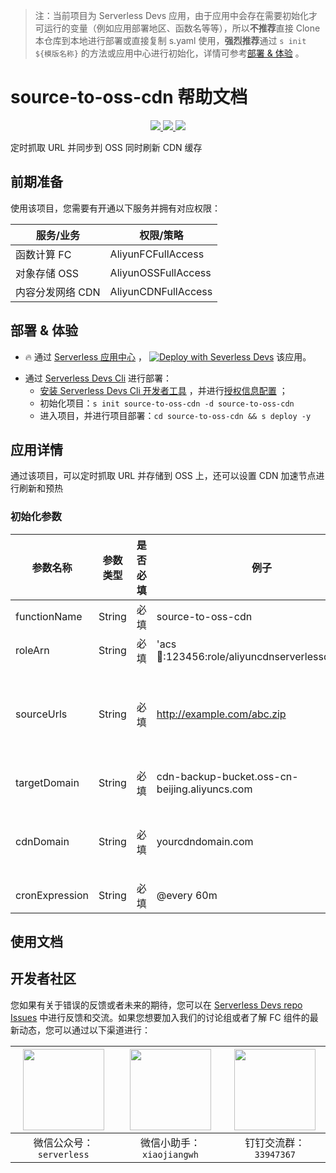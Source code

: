 
> 注：当前项目为 Serverless Devs 应用，由于应用中会存在需要初始化才可运行的变量（例如应用部署地区、函数名等等），所以**不推荐**直接 Clone 本仓库到本地进行部署或直接复制 s.yaml 使用，**强烈推荐**通过 `s init ${模版名称}` 的方法或应用中心进行初始化，详情可参考[部署 & 体验](#部署--体验) 。

# source-to-oss-cdn 帮助文档
<p align="center" class="flex justify-center">
    <a href="https://www.serverless-devs.com" class="ml-1">
    <img src="http://editor.devsapp.cn/icon?package=source-to-oss-cdn&type=packageType">
  </a>
  <a href="http://www.devsapp.cn/details.html?name=source-to-oss-cdn" class="ml-1">
    <img src="http://editor.devsapp.cn/icon?package=source-to-oss-cdn&type=packageVersion">
  </a>
  <a href="http://www.devsapp.cn/details.html?name=source-to-oss-cdn" class="ml-1">
    <img src="http://editor.devsapp.cn/icon?package=source-to-oss-cdn&type=packageDownload">
  </a>
</p>

<description>

定时抓取 URL 并同步到 OSS 同时刷新 CDN 缓存

</description>

<codeUrl>



</codeUrl>
<preview>



</preview>


## 前期准备

使用该项目，您需要有开通以下服务并拥有对应权限：

| 服务/业务 |  权限/策略          |
| --------- | ------------------ |
| 函数计算 FC| AliyunFCFullAccess |
| 对象存储 OSS | AliyunOSSFullAccess |
| 内容分发网络 CDN | AliyunCDNFullAccess |

<service>
</service>

<remark>



</remark>

<disclaimers>



</disclaimers>

## 部署 & 体验

<appcenter>
   
- :fire: 通过 [Serverless 应用中心](https://fcnext.console.aliyun.com/applications/create?template=source-to-oss-cdn) ，
  [![Deploy with Severless Devs](https://img.alicdn.com/imgextra/i1/O1CN01w5RFbX1v45s8TIXPz_!!6000000006118-55-tps-95-28.svg)](https://fcnext.console.aliyun.com/applications/create?template=source-to-oss-cdn) 该应用。
   
</appcenter>
<deploy>
    
- 通过 [Serverless Devs Cli](https://www.serverless-devs.com/serverless-devs/install) 进行部署：
  - [安装 Serverless Devs Cli 开发者工具](https://www.serverless-devs.com/serverless-devs/install) ，并进行[授权信息配置](https://docs.serverless-devs.com/fc/config) ；
  - 初始化项目：`s init source-to-oss-cdn -d source-to-oss-cdn`
  - 进入项目，并进行项目部署：`cd source-to-oss-cdn && s deploy -y`
   
</deploy>

## 应用详情

<appdetail id="flushContent">

通过该项目，可以定时抓取 URL 并存储到 OSS 上，还可以设置 CDN 加速节点进行刷新和预热

### 初始化参数
| 参数名称       | 参数类型 | 是否必填 | 例子                                               | 参数含义                                                                                               |
| -------------- | -------- | -------- | -------------------------------------------------- | ------------------------------------------------------------------------------------------------------ |
| functionName   | String   | 必填     | source-to-oss-cdn                                 | 函数名称                                                                                               |
| roleArn        | String   | 必填     | 'acs:ram::123456:role/aliyuncdnserverlessdevsrole' | 函数执行角色                                                                                           |
| sourceUrls         | String   | 必填     | http://example.com/abc.zip              | 源 URL，多个 URL 使用逗号分隔                                                                                               |
| targetDomain   | String   | 必填     | cdn-backup-bucket.oss-cn-beijing.aliyuncs.com      | OSS Bucket 域名                                                                         |
| cdnDomain   | String   | 必填     | yourcdndomain.com      | 回源到 OSS 的 CDN 域名                                                                                          |
| cronExpression | String   | 必填     | @every 60m        

</appdetail>

## 使用文档

<usedetail id="flushContent">
</usedetail>


<devgroup>


## 开发者社区

您如果有关于错误的反馈或者未来的期待，您可以在 [Serverless Devs repo Issues](https://github.com/serverless-devs/serverless-devs/issues) 中进行反馈和交流。如果您想要加入我们的讨论组或者了解 FC 组件的最新动态，您可以通过以下渠道进行：

<p align="center">  

| <img src="https://serverless-article-picture.oss-cn-hangzhou.aliyuncs.com/1635407298906_20211028074819117230.png" width="130px" > | <img src="https://serverless-article-picture.oss-cn-hangzhou.aliyuncs.com/1635407044136_20211028074404326599.png" width="130px" > | <img src="https://serverless-article-picture.oss-cn-hangzhou.aliyuncs.com/1635407252200_20211028074732517533.png" width="130px" > |
| --------------------------------------------------------------------------------------------------------------------------------- | --------------------------------------------------------------------------------------------------------------------------------- | --------------------------------------------------------------------------------------------------------------------------------- |
| <center>微信公众号：`serverless`</center>                                                                                         | <center>微信小助手：`xiaojiangwh`</center>                                                                                        | <center>钉钉交流群：`33947367`</center>                                                                                           |
</p>
</devgroup>

<testEvent>
</testEvent>
